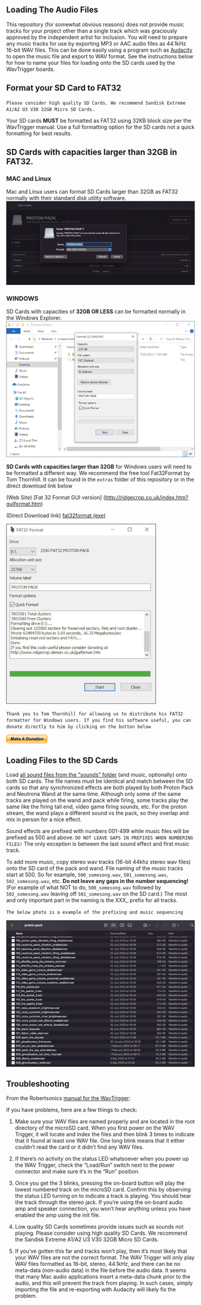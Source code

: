 ## Loading The Audio Files

This repository (for somewhat obvious reasons) does not provide music tracks for your project other than a single track which was graciously approved by the independent artist for inclusion. You will need to prepare any music tracks for use by exporting MP3 or AAC audio files as 44.1kHz 16-bit WAV files. This can be done easily using a program such as [Audacity](https://www.audacityteam.org/) to open the music file and export to WAV format. See the instructions below for how to name your files for loading onto the SD cards used by the WavTrigger boards.

## Format your SD Card to FAT32
`Please consider high quality SD Cards. We recommend Sandisk Extreme A1/A2 U3 V30 32GB Micro SD Cards.`

Your SD cards **MUST** be formatted as FAT32 using 32KB block size per the WavTrigger manual. Use a full formatting option for the SD cards not a quick formatting for best results.

## SD Cards with capacities larger than 32GB in FAT32.

### MAC and Linux
Mac and Linux users can format SD Cards larger than 32GB as FAT32 normally with their standard disk utility software.
![Mac and Linux Formatting](images/macfat32.jpg)


### WINDOWS
SD Cards with capacities of **32GB OR LESS** can be formatted normally in the Windows Explorer.
![Mac and Linux Formatting](images/fat32windows.jpg)

**SD Cards with capacities larger than 32GB** for Windows users will need to be formatted a different way. We recommend the free tool Fat32Format by Tom Thornhill. It can be found in the `extras` folder of this repository or in the direct download link below

(Web Site)
[Fat 32 Format GUI version] (http://ridgecrop.co.uk/index.htm?guiformat.htm)

(Direct Download link)
[fat32format (exe)](extras/guiformat.exe)

![fat32formatter](images/fat32.jpg)

`Thank you to Tom Thornhill for allowing us to distribute his FAT32 formatter for Windows users. If you find his software useful, you can donate directly to him by clicking on the button below`

[![Tom Thornhill donate](images/donate.gif)](https://www.paypal.com/webapps/shoppingcart?flowlogging_id=f8611276523bf&mfid=1690302003463_f8611276523bf#/checkout/openButton)

## Loading Files to the SD Cards

Load [all sound files from the "sounds" folder](sounds) (and music, optionally) onto both SD cards. The file names must be identical and match between the SD cards so that any synchronized effects are both played by both Proton Pack and Neutrona Wand at the same time. Although only some of the same tracks are played on the wand and pack while firing, some tracks play the same like the firing tail end, video game firing sounds, etc. For the proton stream, the wand plays a different sound vs the pack, so they overlap and mix in person for a nice effect.

Sound effects are prefixed with numbers 001-499 while music files will be prefixed as 500 and above. `DO NOT LEAVE GAPS IN PREFIXES WHEN NUMBERING FILES!` The only exception is between the last sound effect and first music track.

To add more music, copy stereo wav tracks (16-bit 44khz stereo wav files) onto the SD card of the pack and wand. File naming of the music tracks start at 500. So for example, `500_somesong.wav`, `501_somesong.wav`, `502_somesong.wav`, etc. **Do not leave any gaps in the number sequencing!** (For example of what NOT to do, `500_somesong.wav` followed by `502_somesong.wav` leaving off `501_somesong.wav` on the SD card.) The most and only important part in the naming is the XXX_ prefix for all tracks.

`The below photo is a example of the prefixing and music sequencing`

![audio example](images/audioexample.jpg)

## Troubleshooting

From the Robertsonics [manual for the WavTrigger](https://static1.squarespace.com/static/62ab6e0d1f3ea036834d4a0b/t/63c331cab98b7f0d1d5fe04b/1673736656985/WT_UserGuide_20230114.pdf):

If you have problems, here are a few things to check:

1. Make sure your WAV files are named properly and are located in the root directory of the microSD card. When you first power on the WAV Trigger, it will locate and index the files and then blink 3 times to indicate that it found at least one WAV file. One long blink means that it either couldn’t read the card or it didn’t find any WAV files.

1. If there’s no activity on the status LED whatsoever when you power up the WAV Trigger, check the “Load/Run” switch next to the power connector and make sure it’s in the “Run” position.

1. Once you get the 3 blinks, pressing the on-board button will play the lowest numbered track on the microSD card. Confirm this by observing the status LED turning on to indicate a track is playing. You should hear the track through the stereo jack. If you’re using the on-board audio amp and speaker connection, you won’t hear anything unless you have enabled the amp using the init file.

1. Low quality SD Cards sometimes provide issues such as sounds not playing. Please consider using high quality SD Cards. We recommend the Sandisk Extreme A1/A2 U3 V30 32GB Micro SD Cards.

1. If you’ve gotten this far and tracks won’t play, then it’s most likely that your WAV files are not the correct format. The WAV Trigger will only play WAV files formatted as 16-bit, stereo, 44.1kHz, and there can be no meta-data (non-audio data) in the file before the audio data. It seems that many Mac audio applications insert a meta-data chunk prior to the audio, and this will prevent the track from playing. In such cases, simply importing the file and re-exporting with Audacity will likely fix the problem.
